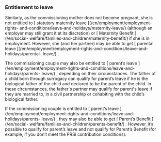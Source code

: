 ###  Entitlement to leave

Similarly, as the commissioning mother does not become pregnant, she is not
entitled to [ statutory maternity leave ](/en/employment/employment-rights-
and-conditions/leave-and-holidays/maternity-leave/) (although an employer may
still grant it at its discretion) or [ Maternity Benefit ](/en/social-
welfare/families-and-children/maternity-benefit/) if she is in employment.
However, she (and her partner) may be able to get [ parental leave
](/en/employment/employment-rights-and-conditions/leave-and-holidays/parental-
leave/) .

The commissioning couple may also be entitled to [ parent’s leave
](/en/employment/employment-rights-and-conditions/leave-and-holidays/parents-
leave/) , depending on their circumstances. The father of a child born through
surrogacy can qualify for parent’s leave if he is the biological father of the
child and declared to be the parent of the child. In these circumstances, the
father's partner may qualify for parent's leave if they are married to, in a
civil partnership or cohabiting with the child’s biological father.

If the commissioning couple is entitled to [ parent’s leave
](/en/employment/employment-rights-and-conditions/leave-and-holidays/parents-
leave/) , they may also be able to get [ Parent’s Benefit ](/en/social-
welfare/families-and-children/parents-benefit/) . However, it’s possible to
qualify for parent’s leave and not qualify for Parent’s Benefit (for example,
if you don’t meet the PRSI contribution conditions).
